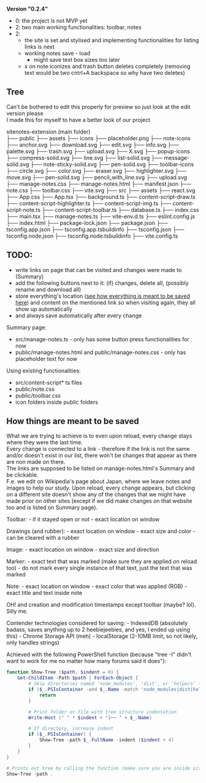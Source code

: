**Version "0.2.4"**  
- 0: the project is not MVP yet  
- 2: two main working functionalities: toolbar, notes  
- 2: 
    - the site is set and stylised and implementing functionalities for listing links is next
    - working notes save - load
        - might save text box sizes too later
    - x on note iconizes and trash button deletes completely (removing text would be two cntrl+A backspace so why have two deletes)

## Tree
Can't be bothered to edit this properly for preview so just look at the edit version please  
I made this for myself to have a better look of our project  

sitenotes-extension (main folder)  
├── public
    ├── assets
    ├── icons
        ├── placeholder.png
    ├── note-icons
        ├── anchor.svg
        ├── download.svg
        ├── edit.svg
        ├── info.svg
        ├── palette.svg
        ├── trash.svg
        ├── upload.svg
        ├── X.svg
    ├── popup-icons
        ├── compress-solid.svg
        ├── line.svg
        ├── list-solid.svg
        ├── message-solid.svg
        ├── note-sticky-solid.svg
        ├── pen-solid.svg
    ├── toolbar-icons
        ├── circle.svg
        ├── color.svg
        ├── eraser.svg
        ├── highlighter.svg
        ├── move.svg
        ├── pen-solid.svg
        ├── pencil_with_line.svg
        ├── upload.svg
    ├── manage-notes.css
    ├── manage-notes.html
    ├── manifest.json
    ├── note.css
    ├── toolbar.css
    ├── vite.svg
├── src
    ├── assets
        ├── react.svg
    ├── App.css
    ├── App.tsx
    ├── background.ts
    ├── content-script-draw.ts
    ├── content-script-highlighter.ts
    ├── content-script-img.ts
    ├── content-script-note.ts
    ├── content-script-toolbar.ts
    ├── database.ts
    ├── index.css
    ├── main.tsx
    ├── manage-notes.ts
    ├── vite-env.d.ts
├── eslint.config.js
├── index.html
├── package-lock.json
├── package.json
├── tsconfig.app.json
├── tsconfig.app.tsbuildinfo
├── tsconfig.json
├── tsconfig.node.json
├── tsconfig.node.tsbuildinfo
├── vite.config.ts

## TODO:  

- write links on page that can be visited and changes were made to (Summary)
- add the following buttons next to it: (if) changes, delete all, (possibly rename and download all)
- store everything's location ([see how everything is meant to be saved here](#how-things-are-meant-to-be-saved)) and content on the mentioned link so when visiting again, they all show up automatically
- and always save automatically after every change

Summary page:
- src/manage-notes.ts - only has some button press functionalities for now
- public/manage-notes.html and public/manage-notes.css - only has placeholder text for now

Using existing functionalities:
- src/content-script* ts files
- public/note.css
- public/toolbar.css
- icon folders inside public folders

## How things are meant to be saved

What we are trying to achieve is to even upon reload, every change stays where they were the last time.  
Every change is connected to a link - therefore if the link is not the same and/or doesn't exist in our list, there won't be changes that appear as there are non made on there.  
The links are supposed to be listed on manage-notes.html's Summary and be clickable.   
F.e. we edit on Wikipedia's page about Japan, where we leave notes and images to help our study. Upon reload, every change appears, but clicking on a different site doesn't show any of the changes that we might have made prior on other sites (except if we did make changes on that website too and is listed on Summary page).  

Toolbar:
    - if it stayed open or not
    - exact location on window

Drawings (and rubber):
    - exact location on window
    - exact size and color
    - can be cleared with a rubber

Image:
    - exact location on window
    - exact size and direction

Marker:
    - exact text that was marked (make sure they are applied on reload too)
        - do not mark every single instance of that text, just the text that was marked

Note:
    - exact location on window
    - exact color that was applied (RGB)
    - exact title and text inside note

OH! and creation and modification timestamps except toolbar (maybe? lol). Silly me.  

Contender technologies considered for saving:
    - IndexedDB (absolutely badass, saves anything up to 2 heebiejeebies, and yes, I ended up using this)
    - Chrome Storage API (meh)
    - localStorage (2-10MB limit, so not likely, only handles strings)

Achieved with the following PowerShell function (because "tree -I" didn't want to work for me no matter how many forums said it does"):  

```powershell
function Show-Tree ($path, $indent = 0) {
    Get-ChildItem -Path $path | ForEach-Object {
        # Skip directories named 'node_modules', 'dist', or 'helpers' for cleaner printing (remove if needed)
        if ($_.PSIsContainer -and $_.Name -match 'node_modules|dist|helpers') {
            return
        }

        # Print folder or file with tree structure indentation
        Write-Host (" " * $indent + "├── " + $_.Name)

        # If directory, increase indent
        if ($_.PSIsContainer) {
            Show-Tree -path $_.FullName -indent ($indent + 4)
        }
    }
}

# Prints out tree by calling the function (make sure you are inside sitenotes-extension already)
Show-Tree -path .
```
